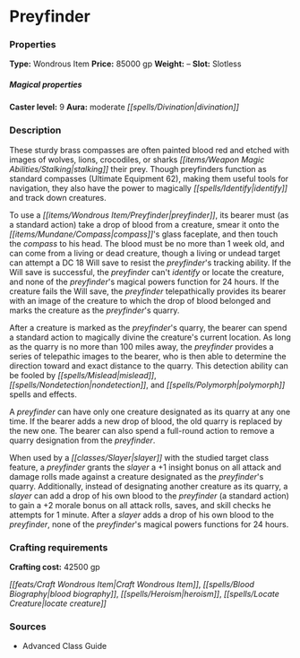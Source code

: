 ﻿---
Title: "Preyfinder"
Type: "Wondrous Item"
Price: "85000 gp"
Weight: "–"
Slot: "Slotless"
Caster level: "9"
Aura: "moderate divination"
Description: |
  "These sturdy brass compasses are often painted blood red and etched with images of wolves, lions, crocodiles, or sharks stalking their prey. Though _preyfinders_ function as standard compasses (_Ultimate Equipment_ 62), making them useful tools for navigation, they also have the power to magically identify and track down creatures.
  To use a _preyfinder_, its bearer must (as a standard action) take a drop of blood from a creature, smear it onto the compass's glass faceplate, and then touch the compass to his head. The blood must be no more than 1 week old, and can come from a living or dead creature, though a living or undead target can attempt a DC 18 Will save to resist the _preyfinder's_ tracking ability. If the Will save is successful, the _preyfinder_ can't identify or locate the creature, and none of the _preyfinder's_ magical powers function for 24 hours. If the creature fails the Will save, the _preyfinder_ telepathically provides its bearer with an image of the creature to which the drop of blood belonged and marks the creature as the _preyfinder's_ quarry.
  After a creature is marked as the _preyfinder's_ quarry, the bearer can spend a standard action to magically divine the creature's current location. As long as the quarry is no more than 100 miles away, the _preyfinder_ provides a series of telepathic images to the bearer, who is then able to determine the direction toward and exact distance to the quarry. This detection ability can be fooled by _mislead_, _nondetection_, and _polymorph_ spells and effects.
  A _preyfinder_ can have only one creature designated as its quarry at any one time. If the bearer adds a new drop of blood, the old quarry is replaced by the new one. The bearer can also spend a full-round action to remove a quarry designation from the _preyfinder_.
  When used by a slayer with the studied target class feature, a _preyfinder_ grants the slayer a +1 insight bonus on all attack and damage rolls made against a creature designated as the _preyfinder's_ quarry. Additionally, instead of designating another creature as its quarry, a slayer can add a drop of his own blood to the _preyfinder_ (a standard action) to gain a +2 morale bonus on all attack rolls, saves, and skill checks he attempts for 1 minute. After a slayer adds a drop of his own blood to the _preyfinder_, none of the _preyfinder's_ magical powers functions for 24 hours."
Crafting cost: "42500 gp"
Sources: "['Advanced Class Guide']"
---

# Preyfinder

### Properties

**Type:** Wondrous Item **Price:** 85000 gp **Weight:** – **Slot:** Slotless

##### Magical properties

**Caster level:** 9 **Aura:** moderate _[[spells/Divination|divination]]_

### Description

These sturdy brass compasses are often painted blood red and etched with images of wolves, lions, crocodiles, or sharks _[[items/Weapon Magic Abilities/Stalking|stalking]]_ their prey. Though preyfinders function as standard compasses (Ultimate Equipment 62), making them useful tools for navigation, they also have the power to magically _[[spells/Identify|identify]]_ and track down creatures.

To use a _[[items/Wondrous Item/Preyfinder|preyfinder]]_, its bearer must (as a standard action) take a drop of blood from a creature, smear it onto the _[[items/Mundane/Compass|compass]]_'s glass faceplate, and then touch the _compass_ to his head. The blood must be no more than 1 week old, and can come from a living or dead creature, though a living or undead target can attempt a DC 18 Will save to resist the _preyfinder_'s tracking ability. If the Will save is successful, the _preyfinder_ can't _identify_ or locate the creature, and none of the _preyfinder_'s magical powers function for 24 hours. If the creature fails the Will save, the _preyfinder_ telepathically provides its bearer with an image of the creature to which the drop of blood belonged and marks the creature as the _preyfinder_'s quarry.

After a creature is marked as the _preyfinder_'s quarry, the bearer can spend a standard action to magically divine the creature's current location. As long as the quarry is no more than 100 miles away, the _preyfinder_ provides a series of telepathic images to the bearer, who is then able to determine the direction toward and exact distance to the quarry. This detection ability can be fooled by _[[spells/Mislead|mislead]]_, _[[spells/Nondetection|nondetection]]_, and _[[spells/Polymorph|polymorph]]_ spells and effects.

A _preyfinder_ can have only one creature designated as its quarry at any one time. If the bearer adds a new drop of blood, the old quarry is replaced by the new one. The bearer can also spend a full-round action to remove a quarry designation from the _preyfinder_.

When used by a _[[classes/Slayer|slayer]]_ with the studied target class feature, a _preyfinder_ grants the _slayer_ a +1 insight bonus on all attack and damage rolls made against a creature designated as the _preyfinder_'s quarry. Additionally, instead of designating another creature as its quarry, a _slayer_ can add a drop of his own blood to the _preyfinder_ (a standard action) to gain a +2 morale bonus on all attack rolls, saves, and skill checks he attempts for 1 minute. After a _slayer_ adds a drop of his own blood to the _preyfinder_, none of the _preyfinder_'s magical powers functions for 24 hours.

### Crafting requirements

**Crafting cost:** 42500 gp

_[[feats/Craft Wondrous Item|Craft Wondrous Item]]_, _[[spells/Blood Biography|blood biography]]_, _[[spells/Heroism|heroism]]_, _[[spells/Locate Creature|locate creature]]_

### Sources

* Advanced Class Guide
